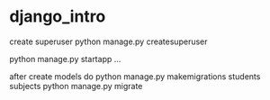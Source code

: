 # django_intro
create superuser 
python manage.py createsuperuser


python manage.py startapp ...


after create models do 
python manage.py makemigrations students subjects
python manage.py migrate
